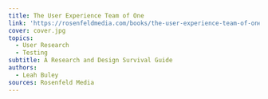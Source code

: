 ```yaml
---
title: The User Experience Team of One
link: 'https://rosenfeldmedia.com/books/the-user-experience-team-of-one/'
cover: cover.jpg
topics:
  - User Research
  - Testing
subtitle: A Research and Design Survival Guide
authors:
  - Leah Buley
sources: Rosenfeld Media
---
```

